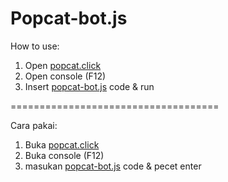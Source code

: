 # Popcat-bot.js

How to use:

1) Open [popcat.click](https://popcat.click)
2) Open console (F12)
3) Insert [popcat-bot.js](popcat-bot.js) code & run

====================================

Cara pakai:

1) Buka [popcat.click](https://popcat.click)
2) Buka console (F12)
3) masukan [popcat-bot.js](popcat-bot.js) code & pecet enter

